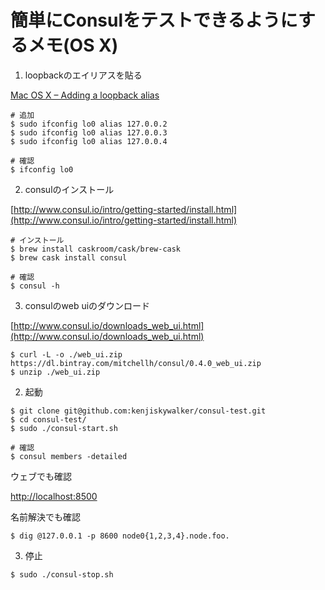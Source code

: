 
# 簡単にConsulをテストできるようにするメモ(OS X)

1. loopbackのエイリアスを貼る

[Mac OS X – Adding a loopback alias](http://astralbodi.es/2011/02/04/mac-os-x-adding-a-loopback-alias/)

```
# 追加
$ sudo ifconfig lo0 alias 127.0.0.2
$ sudo ifconfig lo0 alias 127.0.0.3
$ sudo ifconfig lo0 alias 127.0.0.4

# 確認
$ ifconfig lo0
```

2. consulのインストール

[http://www.consul.io/intro/getting-started/install.html](http://www.consul.io/intro/getting-started/install.html)

```
# インストール
$ brew install caskroom/cask/brew-cask
$ brew cask install consul

# 確認
$ consul -h
```

3. consulのweb uiのダウンロード

[http://www.consul.io/downloads_web_ui.html](http://www.consul.io/downloads_web_ui.html)

```
$ curl -L -o ./web_ui.zip https://dl.bintray.com/mitchellh/consul/0.4.0_web_ui.zip
$ unzip ./web_ui.zip
```

2. 起動

```
$ git clone git@github.com:kenjiskywalker/consul-test.git
$ cd consul-test/
$ sudo ./consul-start.sh

# 確認
$ consul members -detailed
```

ウェブでも確認

[http://localhost:8500](http://localhost:8500)

名前解決でも確認

```
$ dig @127.0.0.1 -p 8600 node0{1,2,3,4}.node.foo.
```

3. 停止

```
$ sudo ./consul-stop.sh
```
